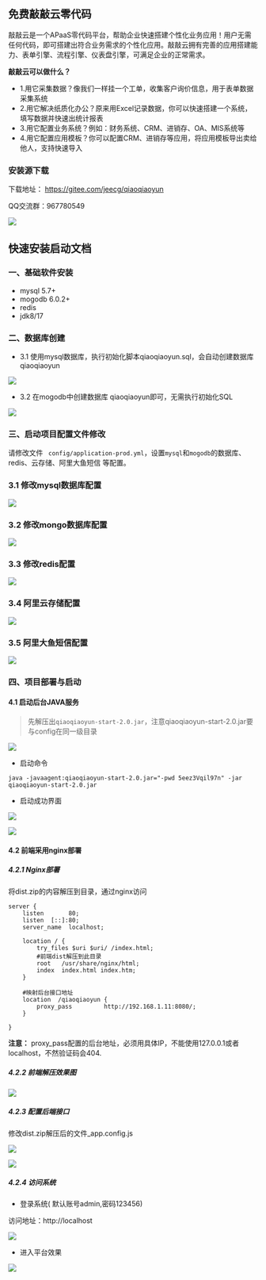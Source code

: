 ## 免费敲敲云零代码

敲敲云是一个APaaS零代码平台，帮助企业快速搭建个性化业务应用！用户无需任何代码，即可搭建出符合业务需求的个性化应用。敲敲云拥有完善的应用搭建能力、表单引擎、流程引擎、仪表盘引擎，可满足企业的正常需求。

 **敲敲云可以做什么？**
 
 - 1.用它采集数据？像我们一样挂一个工单，收集客户询价信息，用于表单数据采集系统
 - 2.用它解决纸质化办公？原来用Excel记录数据，你可以快速搭建一个系统，填写数据并快速出统计报表
 - 3.用它配置业务系统？例如：财务系统、CRM、进销存、OA、MIS系统等
 - 4.用它配置应用模板？你可以配置CRM、进销存等应用，将应用模板导出卖给他人，支持快速导入


### 安装源下载

下载地址： https://gitee.com/jeecg/qiaoqiaoyun

QQ交流群：967780549

![](https://oscimg.oschina.net/oscnet/up-af24689f19386ba17ca0d1ab3c108ccc9dc.png)

## 快速安装启动文档

###  一、基础软件安装


* mysql 5.7+
* mogodb 6.0.2+
* redis
* jdk8/17


###  二、数据库创建


- 3.1 使用mysql数据库，执行初始化脚本qiaoqiaoyun.sql，会自动创建数据库qiaoqiaoyun

![](https://oscimg.oschina.net/oscnet/up-7500e8431957f58607cb39bf59530e90b17.png)


- 3.2 在mogodb中创建数据库 qiaoqiaoyun即可，无需执行初始化SQL

![](https://oscimg.oschina.net/oscnet/up-fc0b424b9929b19d2aa2cf860d11e9202e8.png)

###  三、启动项目配置文件修改

请修改文件 ` config/application-prod.yml`，设置`mysql`和`mogodb`的数据库、redis、云存储、阿里大鱼短信 等配置。

### 3.1 修改mysql数据库配置

![](https://oscimg.oschina.net/oscnet/up-73ab2d3b1ebd4de392b6c91c2e28678747f.png)

### 3.2 修改mongo数据库配置


![](https://oscimg.oschina.net/oscnet/up-3b7087b3524186977736ee0139c86109db4.png)

### 3.3 修改redis配置

![](https://oscimg.oschina.net/oscnet/up-40dc478d7c8c93f8debf9c44a5e176efd5a.png)

### 3.4 阿里云存储配置

![](https://oscimg.oschina.net/oscnet/up-74f1940f9ac3cea390c8aa4b79a48e0c566.png)

### 3.5 阿里大鱼短信配置

![](https://oscimg.oschina.net/oscnet/up-5f04ead1b63455a351f7d813f5b3add067a.png)

###  四、项目部署与启动

#### 4.1 启动后台JAVA服务

> 先解压出`qiaoqiaoyun-start-2.0.jar`，注意qiaoqiaoyun-start-2.0.jar要与config在同一级目录

![](https://oscimg.oschina.net/oscnet/up-d5adfe7788f79285a2c9025c0d2d2f6bd6c.png)

- 启动命令
```
java -javaagent:qiaoqiaoyun-start-2.0.jar="-pwd 5eez3Vqil97n" -jar qiaoqiaoyun-start-2.0.jar
```

- 启动成功界面

![](https://oscimg.oschina.net/oscnet/up-77cf956d12dbd68f679e42b2914c099ce26.png)

![](https://oscimg.oschina.net/oscnet/up-0ced8f8c6fe0284ca3a300bc210eeca8947.png)

#### 4.2 前端采用nginx部署

#####   4.2.1 Nginx部署
将dist.zip的内容解压到目录，通过nginx访问

```
server {
    listen       80;
    listen  [::]:80;
    server_name  localhost;

    location / {
        try_files $uri $uri/ /index.html;
        #前端dist解压到此目录
        root   /usr/share/nginx/html;
        index  index.html index.htm;
    }

    #映射后台接口地址
    location  /qiaoqiaoyun {
        proxy_pass         http://192.168.1.11:8080/;
    }

}
```

**注意：** proxy_pass配置的后台地址，必须用具体IP，不能使用127.0.0.1或者localhost，不然验证码会404.

#####   4.2.2  前端解压效果图

![](https://oscimg.oschina.net/oscnet/up-aeff064d6e2f31a18bc60279013fe4b7f54.png)

#####  4.2.3 配置后端接口
 修改dist.zip解压后的文件_app.config.js

![](https://oscimg.oschina.net/oscnet/up-738bdbc9a18937d654698fdbbc91624a300.png)

![](https://oscimg.oschina.net/oscnet/up-bbcf58c69710cc69c5182578e048f9c29e2.png)

#####  4.2.4 访问系统

- 登录系统( 默认账号admin,密码123456)

 访问地址：http://localhost

![](https://oscimg.oschina.net/oscnet/up-59b983dedd8c43f7ea5b784b1584e0a6704.png)

 - 进入平台效果

 ![](https://oscimg.oschina.net/oscnet/up-40655b7b552de38a6b2edaef2959f878466.png)
